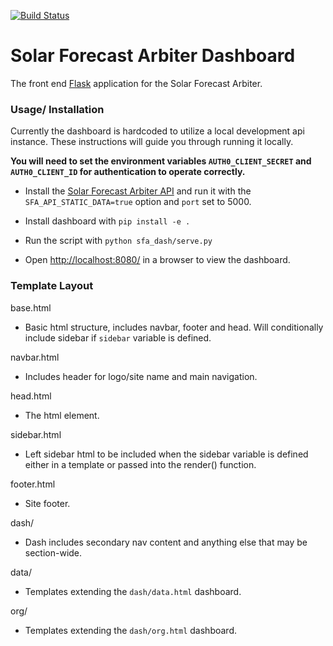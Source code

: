 [![Build Status](https://dev.azure.com/solararbiter/solarforecastarbiter/_apis/build/status/SolarArbiter.solarforecastarbiter_dashboard?branchName=master)](https://dev.azure.com/solararbiter/solarforecastarbiter/_build/latest?definitionId=3&branchName=master)

# Solar Forecast Arbiter Dashboard
The front end [Flask](http://flask.pocoo.org/) application for the Solar Forecast Arbiter.

### Usage/ Installation

Currently the dashboard is hardcoded to utilize a local development api instance. These instructions will guide you through running it locally. 

**You will need to set the environment variables `AUTH0_CLIENT_SECRET` and `AUTH0_CLIENT_ID` for authentication to operate correctly.**


- Install the [Solar Forecast Arbiter API](https://github.com/SolarArbiter/solarforecastarbiter-api) and run it with the `SFA_API_STATIC_DATA=true` option and `port` set to 5000.

- Install dashboard with `pip install -e .`

- Run the script with `python sfa_dash/serve.py`

- Open [http://localhost:8080/](http://localhost:8080/) in a browser to view the dashboard.



### Template Layout

base.html

 - Basic html structure, includes navbar, footer and head. Will conditionally include sidebar if `sidebar` variable is defined.

navbar.html
	
 - Includes header for logo/site name and main navigation.

head.html

 - The <head> html element.

sidebar.html

 - Left sidebar html to be included when the sidebar variable is defined either in a template or passed into the render() function.

footer.html

 - Site footer.

dash/

 - Dash includes secondary nav content and anything else that may be section-wide. 

data/  

 - Templates extending the `dash/data.html` dashboard.

org/

 - Templates extending the `dash/org.html` dashboard.
